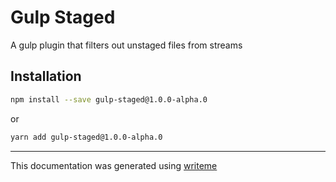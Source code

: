 # Gulp Staged

A gulp plugin that filters out unstaged files from streams

## Installation

```bash
npm install --save gulp-staged@1.0.0-alpha.0
```
or
```bash
yarn add gulp-staged@1.0.0-alpha.0
```

---
This documentation was generated using [writeme](https://www.npmjs.com/package/@pshaw/writeme)
